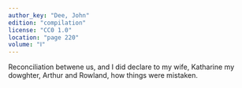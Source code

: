 ```yaml
---
author_key: "Dee, John"
edition: "compilation"
license: "CC0 1.0"
location: "page 220"
volume: "Ⅰ"
---
```

Reconciliation betwene us, and I did declare to my wife, Katharine my dowghter,
Arthur and Rowland, how things were mistaken.
